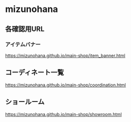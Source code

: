 # mizunohana

## 各確認用URL

### アイテムバナー

https://mizunohana.github.io/main-shop/item_banner.html


## コーディネート一覧

https://mizunohana.github.io/main-shop/coordination.html


## ショールーム
https://mizunohana.github.io/main-shop/showroom.html


